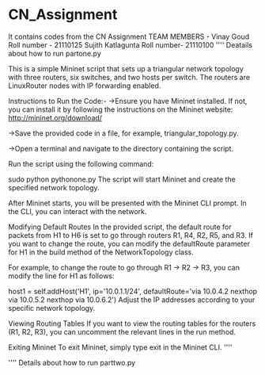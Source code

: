 # CN_Assignment
It contains codes from the CN Assignment 
TEAM MEMBERS - Vinay Goud    Roll number - 21110125
               Sujith Katlagunta Roll number- 21110100
''''
Deatails about how to run partone.py 

This is a simple Mininet script that sets up a triangular network topology with three routers, six switches, and two hosts per switch. The routers are LinuxRouter nodes with IP forwarding enabled.

Instructions to Run the Code:-
->Ensure you have Mininet installed. If not, you can install it by following the instructions on the Mininet website: http://mininet.org/download/

->Save the provided code in a file, for example, triangular_topology.py.

->Open a terminal and navigate to the directory containing the script.

Run the script using the following command:

sudo python pythonone.py
The script will start Mininet and create the specified network topology.

After Mininet starts, you will be presented with the Mininet CLI prompt. In the CLI, you can interact with the network.

Modifying Default Routes
In the provided script, the default route for packets from H1 to H6 is set to go through routers R1, R4, R2, R5, and R3. If you want to change the route, you can modify the defaultRoute parameter for H1 in the build method of the NetworkTopology class.

For example, to change the route to go through R1 -> R2 -> R3, you can modify the line for H1 as follows:

host1 = self.addHost('H1', ip='10.0.1.1/24', defaultRoute='via 10.0.4.2 nexthop via 10.0.5.2 nexthop via 10.0.6.2')
Adjust the IP addresses according to your specific network topology.

Viewing Routing Tables
If you want to view the routing tables for the routers (R1, R2, R3), you can uncomment the relevant lines in the run method.

Exiting Mininet
To exit Mininet, simply type exit in the Mininet CLI.
''''


''''
Details about how to run parttwo.py

